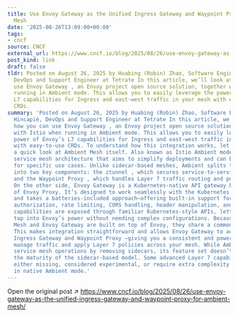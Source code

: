 ```yaml
---
title: Use Envoy Gateway as the Unified Ingress Gateway and Waypoint Proxy for Ambient
  Mesh
date: '2025-08-26T13:09:00+00:00'
tags:
- cncf
source: CNCF
external_url: https://www.cncf.io/blog/2025/08/26/use-envoy-gateway-as-the-unified-ingress-gateway-and-waypoint-proxy-for-ambient-mesh/
post_kind: link
draft: false
tldr: Posted on August 26, 2025 by Huabing (Robin) Zhao, Software Engineer & Ric Hincapié,
  DevOps and Support Engineer at Tetrate In this article, we’ll look at how you can
  use Envoy Gateway , an Envoy project open source solution, together with Istio when
  running in Ambient mode. This allows you to easily leverage the power of Envoy’s
  L7 capabilities for Ingress and east-west traffic in your mesh with easy-to-use
  CRDs.
summary: 'Posted on August 26, 2025 by Huabing (Robin) Zhao, Software Engineer & Ric
  Hincapié, DevOps and Support Engineer at Tetrate In this article, we’ll look at
  how you can use Envoy Gateway , an Envoy project open source solution, together
  with Istio when running in Ambient mode. This allows you to easily leverage the
  power of Envoy’s L7 capabilities for Ingress and east-west traffic in your mesh
  with easy-to-use CRDs. To understand how this integration works, let’s first take
  a quick look at Ambient Mesh itself. Also known as Istio Ambient mode , it’s a sidecar-less
  service mesh architecture that aims to simplify deployments and can boost efficiency
  for specific use cases. Unlike sidecar-based meshes, Ambient splits the data plane
  into two key components: the ztunnel , which secures service-to-service communication,
  and the Waypoint Proxy , which handles Layer 7 traffic routing and policy enforcement.
  On the other side, Envoy Gateway is a Kubernetes-native API gateway built on top
  of Envoy Proxy. It’s designed to work seamlessly with the Kubernetes Gateway API
  and takes a batteries-included approach—offering built-in support for authentication,
  authorization, rate limiting, CORS handling, header manipulation, and more. These
  capabilities are exposed through familiar Kubernetes-style APIs, letting you fully
  tap into Envoy’s power without needing complex configurations. Because both Ambient
  Mesh and Envoy Gateway are built on top of Envoy, they share a common foundation.
  This makes integration straightforward and allows Envoy Gateway to act as both the
  Ingress Gateway and Waypoint Proxy —giving you a consistent and powerful way to
  manage traffic and apply Layer 7 policies across your mesh. While Ambient Mesh simplifies
  service mesh operations by removing sidecars, its feature set doesn’t yet match
  the maturity of the sidecar-based model. Some advanced Layer 7 capabilities are
  either missing, considered experimental, or require extra complexity to configure
  in native Ambient mode.'
---
```

Open the original post ↗ https://www.cncf.io/blog/2025/08/26/use-envoy-gateway-as-the-unified-ingress-gateway-and-waypoint-proxy-for-ambient-mesh/
